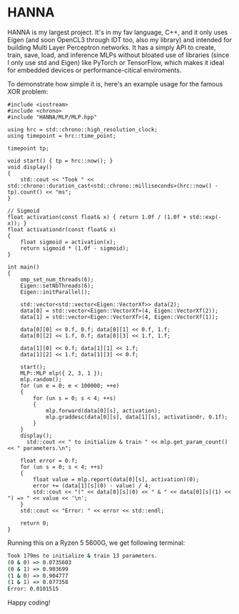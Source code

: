 # HANNA
HANNA is my largest project. It's in my fav language, C++, and it only uses Eigen (and soon OpenCL3 through IDT too, also my library) and intended for building Multi Layer Perceptron networks. It has a simply API to create, train, save, load, and inference MLPs without bloated use of libraries (since I only use std and Eigen) like PyTorch or TensorFlow, which makes it ideal for embedded devices or performance-citical enviroments.  

To demonstrate how simple it is, here's an example usage for the famous XOR problem:
```
#include <iostream>
#include <chrono>
#include "HANNA/MLP/MLP.hpp"

using hrc = std::chrono::high_resolution_clock;
using timepoint = hrc::time_point;

timepoint tp;

void start() { tp = hrc::now(); }
void display()
{
    std::cout << "Took " << std::chrono::duration_cast<std::chrono::milliseconds>(hrc::now() - tp).count() << "ms";
}

// Sigmoid
float activation(const float& x) { return 1.0f / (1.0f + std::exp(-x)); }
float activationdr(const float& x)
{
    float sigmoid = activation(x);
    return sigmoid * (1.0f - sigmoid);
}

int main()
{
    omp_set_num_threads(6);
    Eigen::setNbThreads(6);
    Eigen::initParallel();

    std::vector<std::vector<Eigen::VectorXf>> data(2);
    data[0] = std::vector<Eigen::VectorXf>(4, Eigen::VectorXf(2));
    data[1] = std::vector<Eigen::VectorXf>(4, Eigen::VectorXf(1));

    data[0][0] << 0.f, 0.f; data[0][1] << 0.f, 1.f;
    data[0][2] << 1.f, 0.f; data[0][3] << 1.f, 1.f;

    data[1][0] << 0.f; data[1][1] << 1.f;
    data[1][2] << 1.f; data[1][3] << 0.f;

    start();
    MLP::MLP mlp({ 2, 3, 1 });
    mlp.random();
    for (un e = 0; e < 100000; ++e)
    {
        for (un s = 0; s < 4; ++s)
        {
            mlp.forward(data[0][s], activation);
            mlp.graddesc(data[0][s], data[1][s], activationdr, 0.1f);
        }
    }
    display();
	  std::cout << " to initialize & train " << mlp.get_param_count() << " parameters.\n";

    float error = 0.f;
    for (un s = 0; s < 4; ++s)
    {
        float value = mlp.report(data[0][s], activation)(0);
        error += (data[1][s](0) - value) / 4;
        std::cout << "(" << data[0][s](0) << " & " << data[0][s](1) << ") => " << value << '\n';
    }
    std::cout << "Error: " << error << std::endl;

    return 0;
}
```
Running this on a Ryzen 5 5600G, we get following terminal:
```cmd
Took 179ms to initialize & train 13 parameters.
(0 & 0) => 0.0735603
(0 & 1) => 0.903699
(1 & 0) => 0.904777
(1 & 1) => 0.077358
Error: 0.0101515
```

Happy coding!
